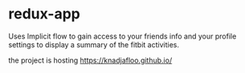 # redux-app

Uses Implicit flow to gain access to your friends info and your profile settings to display a summary of the fitbit activities.

the project is hosting https://knadjafloo.github.io/ 
